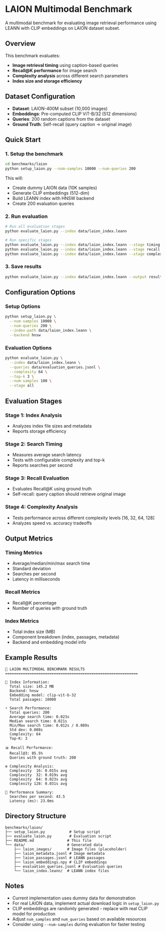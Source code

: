 # LAION Multimodal Benchmark

A multimodal benchmark for evaluating image retrieval performance using LEANN with CLIP embeddings on LAION dataset subset.

## Overview

This benchmark evaluates:
- **Image retrieval timing** using caption-based queries
- **Recall@K performance** for image search
- **Complexity analysis** across different search parameters
- **Index size and storage efficiency**

## Dataset Configuration

- **Dataset**: LAION-400M subset (10,000 images)
- **Embeddings**: Pre-computed CLIP ViT-B/32 (512 dimensions)
- **Queries**: 200 random captions from the dataset
- **Ground Truth**: Self-recall (query caption → original image)

## Quick Start

### 1. Setup the benchmark

```bash
cd benchmarks/laion
python setup_laion.py --num-samples 10000 --num-queries 200
```

This will:
- Create dummy LAION data (10K samples)
- Generate CLIP embeddings (512-dim)
- Build LEANN index with HNSW backend
- Create 200 evaluation queries

### 2. Run evaluation

```bash
# Run all evaluation stages
python evaluate_laion.py --index data/laion_index.leann

# Run specific stages
python evaluate_laion.py --index data/laion_index.leann --stage timing
python evaluate_laion.py --index data/laion_index.leann --stage recall
python evaluate_laion.py --index data/laion_index.leann --stage complexity
```

### 3. Save results

```bash
python evaluate_laion.py --index data/laion_index.leann --output results.json
```

## Configuration Options

### Setup Options
```bash
python setup_laion.py \
  --num-samples 10000 \
  --num-queries 200 \
  --index-path data/laion_index.leann \
  --backend hnsw
```

### Evaluation Options
```bash
python evaluate_laion.py \
  --index data/laion_index.leann \
  --queries data/evaluation_queries.jsonl \
  --complexity 64 \
  --top-k 3 \
  --num-samples 100 \
  --stage all
```

## Evaluation Stages

### Stage 1: Index Analysis
- Analyzes index file sizes and metadata
- Reports storage efficiency

### Stage 2: Search Timing
- Measures average search latency
- Tests with configurable complexity and top-k
- Reports searches per second

### Stage 3: Recall Evaluation
- Evaluates Recall@K using ground truth
- Self-recall: query caption should retrieve original image

### Stage 4: Complexity Analysis
- Tests performance across different complexity levels [16, 32, 64, 128]
- Analyzes speed vs. accuracy tradeoffs

## Output Metrics

### Timing Metrics
- Average/median/min/max search time
- Standard deviation
- Searches per second
- Latency in milliseconds

### Recall Metrics
- Recall@K percentage
- Number of queries with ground truth

### Index Metrics
- Total index size (MB)
- Component breakdown (index, passages, metadata)
- Backend and embedding model info

## Example Results

```
🎯 LAION MULTIMODAL BENCHMARK RESULTS
============================================================

📏 Index Information:
  Total size: 145.2 MB
  Backend: hnsw
  Embedding model: clip-vit-b-32
  Total passages: 10000

⚡ Search Performance:
  Total queries: 200
  Average search time: 0.023s
  Median search time: 0.021s
  Min/Max search time: 0.012s / 0.089s
  Std dev: 0.008s
  Complexity: 64
  Top-K: 3

📊 Recall Performance:
  Recall@3: 85.5%
  Queries with ground truth: 200

⚙️ Complexity Analysis:
  Complexity  16: 0.015s avg
  Complexity  32: 0.019s avg
  Complexity  64: 0.023s avg
  Complexity 128: 0.031s avg

🚀 Performance Summary:
  Searches per second: 43.5
  Latency (ms): 23.0ms
```

## Directory Structure

```
benchmarks/laion/
├── setup_laion.py           # Setup script
├── evaluate_laion.py        # Evaluation script
├── README.md               # This file
└── data/                   # Generated data
    ├── laion_images/       # Image files (placeholder)
    ├── laion_metadata.jsonl # Image metadata
    ├── laion_passages.jsonl # LEANN passages
    ├── laion_embeddings.npy # CLIP embeddings
    ├── evaluation_queries.jsonl # Evaluation queries
    └── laion_index.leann/  # LEANN index files
```

## Notes

- Current implementation uses dummy data for demonstration
- For real LAION data, implement actual download logic in `setup_laion.py`
- CLIP embeddings are randomly generated - replace with real CLIP model for production
- Adjust `num_samples` and `num_queries` based on available resources
- Consider using `--num-samples` during evaluation for faster testing
